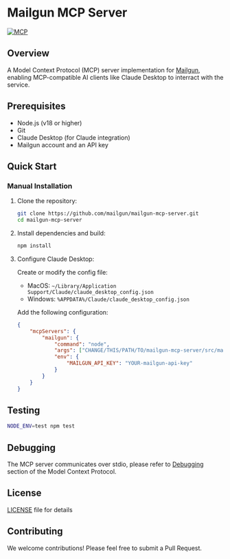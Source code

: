 # Mailgun MCP Server 
[![MCP](https://img.shields.io/badge/MCP-Server-blue.svg)](https://github.com/modelcontextprotocol)

## Overview
A Model Context Protocol (MCP) server implementation for [Mailgun](https://mailgun.com), enabling MCP-compatible AI clients like Claude Desktop to interract with the service.

## Prerequisites

- Node.js (v18 or higher)
- Git
- Claude Desktop (for Claude integration)
- Mailgun account and an API key

## Quick Start

### Manual Installation
1. Clone the repository:
   ```bash
   git clone https://github.com/mailgun/mailgun-mcp-server.git
   cd mailgun-mcp-server
   ```

2. Install dependencies and build:
   ```bash
   npm install
   ```

3. Configure Claude Desktop:

   Create or modify the config file:
   - MacOS: `~/Library/Application Support/Claude/claude_desktop_config.json`
   - Windows: `%APPDATA%/Claude/claude_desktop_config.json`

   Add the following configuration:
   ```json
   {
       "mcpServers": {
           "mailgun": {
               "command": "node",
               "args": ["CHANGE/THIS/PATH/TO/mailgun-mcp-server/src/mailgun-mcp.js"],
               "env": {
                   "MAILGUN_API_KEY": "YOUR-mailgun-api-key"
               }
           }
       }
   }
   ```

## Testing

```bash
NODE_ENV=test npm test
```

## Debugging

The MCP server communicates over stdio, please refer to [Debugging](https://modelcontextprotocol.io/docs/tools/debugging) section of the Model Context Protocol.

## License

[LICENSE](LICENSE) file for details

## Contributing

We welcome contributions! Please feel free to submit a Pull Request.